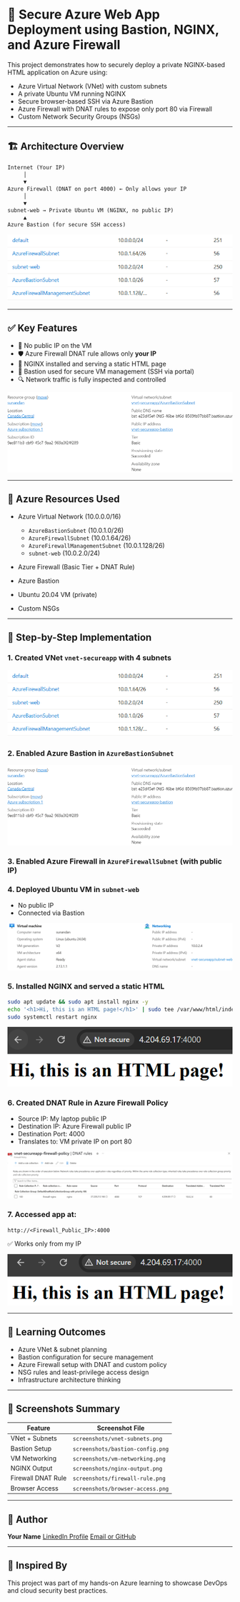 # 🔐 Secure Azure Web App Deployment using Bastion, NGINX, and Azure Firewall

This project demonstrates how to securely deploy a private NGINX-based HTML application on Azure using:

* Azure Virtual Network (VNet) with custom subnets
* A private Ubuntu VM running NGINX
* Secure browser-based SSH via Azure Bastion
* Azure Firewall with DNAT rules to expose only port 80 via Firewall
* Custom Network Security Groups (NSGs)


---

## 🏗️ Architecture Overview

```
Internet (Your IP)
     │
     ▼
Azure Firewall (DNAT on port 4000) ← Only allows your IP
     │
     ▼
subnet-web → Private Ubuntu VM (NGINX, no public IP)
     ▲
Azure Bastion (for secure SSH access)
```

![VNet and Subnet Layout](screenshots/vnet-subnets.png)

---

## ✅ Key Features

* 🔐 No public IP on the VM
* 🛡️ Azure Firewall DNAT rule allows only **your IP**
* 🔧 NGINX installed and serving a static HTML page
* 🚪 Bastion used for secure VM management (SSH via portal)
* 🔍 Network traffic is fully inspected and controlled

![Bastion Configuration](screenshots/bastion-config.png)

---

## 🧱 Azure Resources Used

* Azure Virtual Network (10.0.0.0/16)

  * `AzureBastionSubnet` (10.0.1.0/26)
  * `AzureFirewallSubnet` (10.0.1.64/26)
  * `AzureFirewallManagementSubnet` (10.0.1.128/26)
  * `subnet-web` (10.0.2.0/24)
* Azure Firewall (Basic Tier + DNAT Rule)
* Azure Bastion
* Ubuntu 20.04 VM (private)
* Custom NSGs

---

## 🚀 Step-by-Step Implementation

### 1. Created VNet `vnet-secureapp` with 4 subnets

![VNet and Subnets](screenshots/vnet-subnets.png)

### 2. Enabled Azure Bastion in `AzureBastionSubnet`

![Bastion Setup](screenshots/bastion-config.png)

### 3. Enabled Azure Firewall in `AzureFirewallSubnet` (with public IP)

### 4. Deployed Ubuntu VM in `subnet-web`

* No public IP
* Connected via Bastion

![VM Networking](screenshots/vm-networking.png)

### 5. Installed NGINX and served a static HTML

```bash
sudo apt update && sudo apt install nginx -y
echo '<h1>Hi, this is an HTML page!</h1>' | sudo tee /var/www/html/index.html
sudo systemctl restart nginx
```

![NGINX Output](screenshots/nginx-output.png)

### 6. Created DNAT Rule in Azure Firewall Policy

* Source IP: My laptop public IP
* Destination IP: Azure Firewall public IP
* Destination Port: 4000
* Translates to: VM private IP on port 80

![Firewall DNAT Rule](screenshots/firewall-rule.png)

### 7. Accessed app at:

```
http://<Firewall_Public_IP>:4000
```

✅ Works only from my IP

![Browser Access](screenshots/browser-access.png)

---

## 🌟 Learning Outcomes

* Azure VNet & subnet planning
* Bastion configuration for secure management
* Azure Firewall setup with DNAT and custom policy
* NSG rules and least-privilege access design
* Infrastructure architecture thinking

---

## 📁 Screenshots Summary

| Feature            | Screenshot File                  |
| ------------------ | -------------------------------- |
| VNet + Subnets     | `screenshots/vnet-subnets.png`   |
| Bastion Setup      | `screenshots/bastion-config.png` |
| VM Networking      | `screenshots/vm-networking.png`  |
| NGINX Output       | `screenshots/nginx-output.png`   |
| Firewall DNAT Rule | `screenshots/firewall-rule.png`  |
| Browser Access     | `screenshots/browser-access.png` |

---

## 📗 Author

**Your Name**
[LinkedIn Profile](https://www.linkedin.com/in/yourprofile)
[Email or GitHub](mailto:you@example.com)

---

## 🧠 Inspired By

This project was part of my hands-on Azure learning to showcase DevOps and cloud security best practices.
